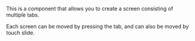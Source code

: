 This is a component that allows you to create a screen consisting of multiple tabs.

Each screen can be moved by pressing the tab, and can also be moved by touch slide.
